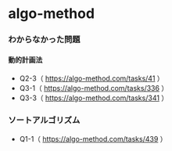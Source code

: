 # algo-method

### わからなかった問題

#### 動的計画法
- Q2-3（ https://algo-method.com/tasks/41 ）
- Q3-1（ https://algo-method.com/tasks/336 ）
- Q3-3（ https://algo-method.com/tasks/341 ）


### ソートアルゴリズム
- Q1-1（ https://algo-method.com/tasks/439 ）
